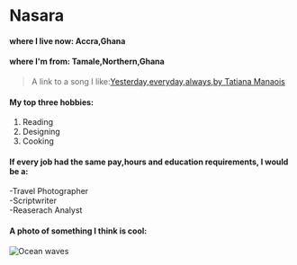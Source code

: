 # Nasara

#### where I live now: Accra,Ghana
#### where I'm from: Tamale,Northern,Ghana

> A link to a song I like:[Yesterday,everyday,always,by Tatiana Manaois](https://youtu.be/6yo0SEzxTMI?si=Ruq7_N5aQv19WRQU)

#### My top three hobbies: 

1. Reading
2. Designing
3. Cooking

#### If every job had the same pay,hours and education requirements, I would be a:

-Travel Photographer  
-Scriptwriter  
-Reaserach Analyst

#### A photo of something I think is cool:

![Ocean waves](https://media.istockphoto.com/id/1373240994/photo/close-up-detail-of-bright-blue-wave-breaking-powerfully-on-a-reef.jpg?s=612x612&w=0&k=20&c=VuterSxi2E_DIQKhIA87zpN72ComPjyX98AOKcgMhDU=)

